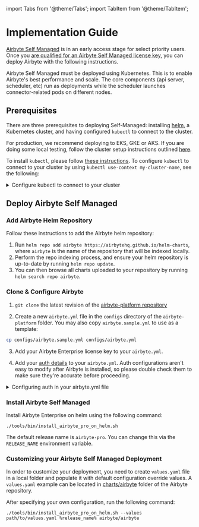 import Tabs from '@theme/Tabs';
import TabItem from '@theme/TabItem';

# Implementation Guide

[Airbyte Self Managed](./README.md) is in an early access stage for select priority users. Once you [are qualified for an Airbyte Self Managed license key](https://airbyte.com/company/talk-to-sales), you can deploy Airbyte with the following instructions.

Airbyte Self Managed must be deployed using Kubernetes. This is to enable Airbyte's best performance and scale. The core components \(api server, scheduler, etc\) run as deployments while the scheduler launches connector-related pods on different nodes.

## Prerequisites

There are three prerequisites to deploying Self-Managed: installing [helm](https://helm.sh/docs/intro/install/), a Kubernetes cluster, and having configured `kubectl` to connect to the cluster.

For production, we recommend deploying to EKS, GKE or AKS. If you are doing some local testing, follow the cluster setup instructions outlined [here](../../deploying-airbyte/on-kubernetes-via-helm.md#cluster-setup).

To install `kubectl`, please follow [these instructions](https://kubernetes.io/docs/tasks/tools/). To configure `kubectl` to connect to your cluster by using `kubectl use-context my-cluster-name`, see the following:

<details>
    <summary>Configure kubectl to connect to your cluster</summary>
    <Tabs>
        <TabItem value="GKE" label="GKE" default> 
            <ol>
                <li>Configure <code>gcloud</code> with <code>gcloud auth login</code>.</li>
                <li>On the Google Cloud Console, the cluster page will have a "Connect" button, with a command to run locally: <code>gcloud container clusters get-credentials $CLUSTER_NAME --zone $ZONE_NAME --project $PROJECT_NAME</code></li>
                <li>Use <code>kubectl config get-contexts</code> to show the contexts available.</li>
                <li>Run <code>kubectl config use-context $GKE_CONTEXT</code> to access the cluster from kubectl.</li>
            </ol>
        </TabItem>
        <TabItem value="EKS" label="EKS">
            <ol>
                <li><a href="https://docs.aws.amazon.com/cli/latest/userguide/cli-chap-configure.html">Configure your AWS CLI</a> to connect to your project.</li>
                <li>Install <a href="https://eksctl.io/introduction/">eksctl</a>.</li>
                <li>Run <code>eksctl utils write-kubeconfig --cluster=$CLUSTER_NAME</code> to make the context available to kubectl.</li>
                <li>Use <code>kubectl config get-contexts</code> to show the contexts available.</li>
                <li>Run <code>kubectl config use-context $EKS_CONTEXT</code> to access the cluster with kubectl.</li>
            </ol>
        </TabItem>
    </Tabs>
</details>

## Deploy Airbyte Self Managed

### Add Airbyte Helm Repository

Follow these instructions to add the Airbyte helm repository:
1. Run `helm repo add airbyte https://airbytehq.github.io/helm-charts`, where `airbyte` is the name of the repository that will be indexed locally.
2. Perform the repo indexing process, and ensure your helm repository is up-to-date by running `helm repo update`.
3. You can then browse all charts uploaded to your repository by running `helm search repo airbyte`.

### Clone & Configure Airbyte


1. `git clone` the latest revision of the [airbyte-platform repository](https://github.com/airbytehq/airbyte-platform)

2. Create a new `airbyte.yml` file in the `configs` directory of the `airbyte-platform` folder. You may also copy `airbyte.sample.yml` to use as a template:

```sh
cp configs/airbyte.sample.yml configs/airbyte.yml
```

3. Add your Airbyte Enterprise license key to your `airbyte.yml`. 

4. Add your [auth details](/airbyte-enterprise#single-sign-on-sso) to your `airbyte.yml`. Auth configurations aren't easy to modify after Airbyte is installed, so please double check them to make sure they're accurate before proceeding.

<details>
    <summary>Configuring auth in your airbyte.yml file</summary>

To configure SSO with Okta, add the following at the end of your `airbyte.yml` file:

```
auth:   
    identity-providers:
        -   type: okta
            domain: $OKTA_DOMAIN
            app-name: $OKTA_APP_INTEGRATION_NAME
            client-id: $OKTA_CLIENT_ID
            client-secret: $OKTA_CLIENT_SECRET
```

To configure basic auth (deploy without SSO), remove the entire `auth:` section from your airbyte.yml config file. You will authenticate with the instance admin user and password included in the your `airbyte.yml`.

</details>

### Install Airbyte Self Managed

Install Airbyte Enterprise on helm using the following command:

```text
./tools/bin/install_airbyte_pro_on_helm.sh
```

The default release name is `airbyte-pro`. You can change this via the `RELEASE_NAME` environment
variable.

### Customizing your Airbyte Self Managed Deployment

In order to customize your deployment, you need to create `values.yaml` file in a local folder and populate it with default configuration override values. A `values.yaml` example can be located in [charts/airbyte](https://github.com/airbytehq/airbyte-platform/blob/main/charts/airbyte/values.yaml) folder of the Airbyte repository.

After specifying your own configuration, run the following command:

```text
./tools/bin/install_airbyte_pro_on_helm.sh --values path/to/values.yaml %release_name% airbyte/airbyte
```
